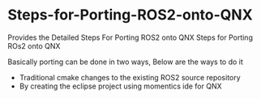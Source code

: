 # Steps-for-Porting-ROS2-onto-QNX
Provides the Detailed Steps For Porting ROS2 onto QNX
Steps for Porting ROs2 onto QNX

Basically porting can be done in two ways, Below are the ways to do it
- Traditional cmake changes to the existing ROS2 source repository
- By creating the eclipse project using momentics ide for QNX


 
